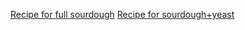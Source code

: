 [Recipe for full sourdough](https://heartscontentfarmhouse.com/bread-machine-sourdough/)
[Recipe for sourdough+yeast](https://www.kingarthurflour.com/recipes/bread-machine-sourdough-bread-recipe)
